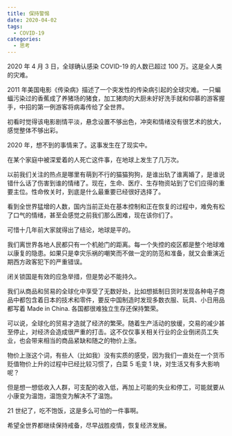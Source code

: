```yaml
---
title: 保持警惕
date: 2020-04-02
tags:
  - COVID-19
categories:
  - 思考
---
```


2020 年 4 月 3 日，全球确认感染 COVID-19 的人数已超过 100 万。这是全人类的灾难。

<!-- more -->

2011 年美国电影《传染病》描述了一个突发性的传染病引起的全球灾难。一只蝙蝠污染过的香蕉成了养猪场的猪食，加工猪肉的大厨未好好洗手就和仰慕的游客握手，中招的第一例游客将病毒传给了全世界。

初看时觉得该电影剧情平淡，悬念设置不够出色，冲突和情绪没有很艺术的放大，感觉整体不够出彩。

2020 年，想不到的事情来了。这事发生在了现实中。

在某个家庭中被深爱着的人死亡这件事，在地球上发生了几万次。

以前我们关注的热点是哪里有萌到不行的猫猫狗狗，是谁出轨了谁离婚了，是谁说错什么话了伤害到谁的情绪了。现在，生命、医疗、生存物资站到了它们应得的重要主位。性命攸关时，到底是什么最重要已经很好选择了。

看到全世界猛增的人数，国内当前正处在基本控制和正在恢复的过程中，难免有松了口气的情绪，甚至会感觉之前我们那么困难，现在该你们了。

可惜十几年前大家就得出了结论，地球是平的。

我们离世界各地人民都只有一个机舱门的距离。每一个失控的疫区都是整个地球难以康复的隐患。如果只是幸灾乐祸的嘲笑而不做一定的防范和准备，就又会重演近期西方政客犯下的严重错误。

闭关锁国是有效的应急举措，但是势必不能持久。

我们从商品和贸易的全球化中享受了无数好处，比如想抵制日货时发现各种电子商品中都包含着日本的技术和零件，要反中国制造时发现多数衣服、玩具、小日用品都写着 Made in China. 各国都很难独立生存还保持繁荣。

可以说，全球化的贸易才造就了经济的繁荣。随着生产活动的放缓，交易的减少甚至停止，对经济会造成很严重的打击。这不仅仅事关相关行业的企业倒闭员工失业，也会带来相当的商品紧缺和随之的物价上涨。

物价上涨这个词，有些人（比如我）没有实质的感受，因为我们一直处在一个货币贬值物价上升的过程中已经比较习惯了，白菜 5 毛变 1 块，对生活又有多大影响呢？

但是想一想低收入人群，可支配的收入低，再加上可能的失业和停工，可能就要从小康变为温饱，温饱变为解决不了温饱。

21 世纪了，吃不饱饭，这是多么可怕的一件事啊。

希望全世界都继续保持戒备，尽早战胜疫情，恢复经济发展。
